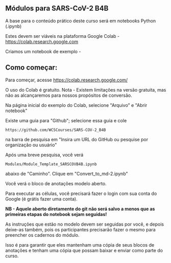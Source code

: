## Módulos para SARS-CoV-2 B4B

A base para o conteúdo prático deste curso será em notebooks Python (.ipynb)

Estes devem ser viáveis ​​na plataforma Google Colab - https://colab.research.google.com

Criamos um notebook de exemplo -

## Como começar:

Para começar, acesse https://colab.research.google.com/

O uso do Colab é gratuito. Nota - Existem limitações na versão gratuita, mas não as alcançaremos para nossos propósitos de conversão.

Na página inicial do exemplo do Colab, selecione "Arquivo" e "Abrir notebook"

Existe uma guia para "Github"; selecione essa guia e cole
```
https://github.com/WCSCourses/SARS-COV-2_B4B
```
na barra de pesquisa em "Insira um URL do GitHub ou pesquise por organização ou usuário"

Após uma breve pesquisa, você verá
```
Modules/Module_Template_SARSCOVB4B.ipynb
```
abaixo de "Caminho". Clique em "Convert_to_md-2.ipynb"

Você verá o bloco de anotações modelo aberto.

Para executar as células, você precisará fazer o login com sua conta do Google (é grátis fazer uma conta).

**NB - Aquele aberto diretamente do git não será salvo a menos que as primeiras etapas do notebook sejam seguidas!**

As instruções que estão no modelo devem ser seguidas por você, e depois deixe-as também, pois os participantes precisarão fazer o mesmo para preencher os cadernos do módulo.

Isso é para garantir que eles mantenham uma cópia de seus blocos de anotações e tenham uma cópia que possam baixar e enviar como parte do curso.

